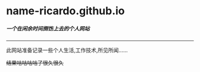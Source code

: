 # name-ricardo.github.io
##### 一个在闲余时间捯饬上去的个人网站
-----------------------------------------
此网站准备记录一些个人生活,工作技术,所见所闻......

~~结果咕咕咕咕了很久很久~~

